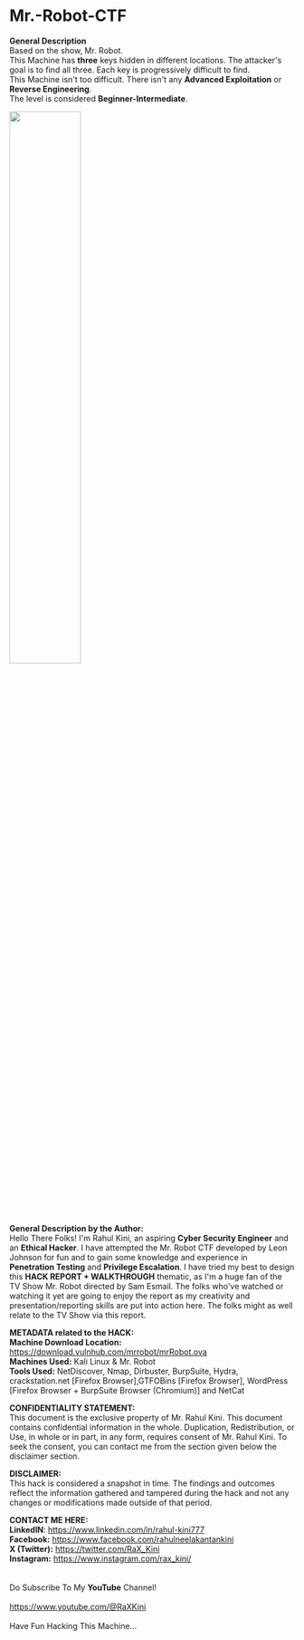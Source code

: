 # Mr.-Robot-CTF
**General Description** <br />
Based on the show, Mr. Robot. <br />
This Machine has **three** keys hidden in different locations. The attacker's goal is to find all three. Each key is progressively difficult to find. <br />
This Machine isn't too difficult. There isn't any **Advanced Exploitation** or **Reverse Engineering**. <br />
The level is considered **Beginner-Intermediate**. <br />

<img src="https://github.com/RaXKini/Mr.-Robot-CTF/assets/93133233/df4727aa-d1ad-43c0-bdea-3544de903e79" height=50% width=50%>

**General Description by the Author:** <br />
Hello There Folks! I'm Rahul Kini, an aspiring **Cyber Security Engineer** and an **Ethical Hacker**. I have attempted the Mr. Robot CTF developed by Leon Johnson for fun and to gain some knowledge and experience in **Penetration Testing** and **Privilege Escalation**. I have tried my best to design this **HACK REPORT + WALKTHROUGH** thematic, as I'm a huge fan of the TV Show Mr. Robot directed by Sam Esmail. The folks who've watched or watching it yet are going to enjoy the report as my creativity and presentation/reporting skills are put into action here. The folks might as well relate to the TV Show via this report. <br />

**METADATA related to the HACK:** <br />
**Machine Download Location:** https://download.vulnhub.com/mrrobot/mrRobot.ova <br />
**Machines Used:** Kali Linux & Mr. Robot <br />
**Tools Used:** NetDiscover, Nmap, Dirbuster, BurpSuite, Hydra, crackstation.net [Firefox Browser],GTFOBins [Firefox Browser], WordPress [Firefox Browser + BurpSuite Browser (Chromium)] and NetCat <br />

**CONFIDENTIALITY STATEMENT:** <br />
This document is the exclusive property of Mr. Rahul Kini. This document contains confidential information in the whole. Duplication, Redistribution, or Use, in whole or in part, in any form, requires consent of Mr. Rahul Kini. To seek the consent, you can contact me from the section given below the disclaimer section. <br />

**DISCLAIMER:** <br />
This hack is considered a snapshot in time. The findings and outcomes reflect the information gathered and tampered during the hack and not any changes or modifications made outside of that period. <br />

**CONTACT ME HERE:** <br />
**LinkedIN**: https://www.linkedin.com/in/rahul-kini777 <br />
**Facebook:** https://www.facebook.com/rahulneelakantankini <br />
**X (Twitter):** https://twitter.com/RaX_Kini <br />
**Instagram:** https://www.instagram.com/rax_kini/ <br />
<br />
<br />
Do Subscribe To My **YouTube** Channel!
<br />
<br />
https://www.youtube.com/@RaXKini
<br />
<br />
Have Fun Hacking This Machine...
